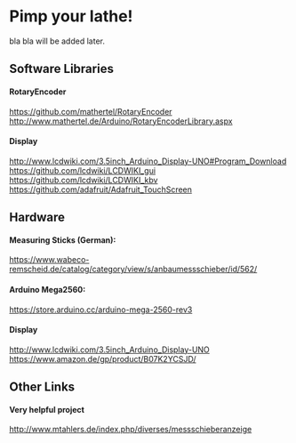 # Pimp your lathe!
bla bla will be added later.

## Software Libraries
#### RotaryEncoder
https://github.com/mathertel/RotaryEncoder \
http://www.mathertel.de/Arduino/RotaryEncoderLibrary.aspx 

#### Display
http://www.lcdwiki.com/3.5inch_Arduino_Display-UNO#Program_Download \
https://github.com/lcdwiki/LCDWIKI_gui \
https://github.com/lcdwiki/LCDWIKI_kbv \
https://github.com/adafruit/Adafruit_TouchScreen 

## Hardware
#### Measuring Sticks (German):
https://www.wabeco-remscheid.de/catalog/category/view/s/anbaumessschieber/id/562/

#### Arduino Mega2560:
https://store.arduino.cc/arduino-mega-2560-rev3

#### Display
http://www.lcdwiki.com/3.5inch_Arduino_Display-UNO \
https://www.amazon.de/gp/product/B07K2YCSJD/ 

## Other Links
#### Very helpful project
http://www.mtahlers.de/index.php/diverses/messschieberanzeige 
